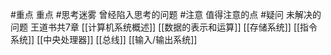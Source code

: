 #重点 重点
#思考迷雾 曾经陷入思考的问题
#注意 值得注意的点
#疑问 未解决的问题
王道书共7章
[[计算机系统概述]]
[[数据的表示和运算]]
[[存储系统]]
[[指令系统]]
[[中央处理器]]
[[总线]]
[[输入/输出系统]]
